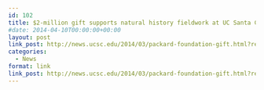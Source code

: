 ```yaml
---
id: 102
title: $2-million gift supports natural history fieldwork at UC Santa Cruz
#date: 2014-04-10T00:00:00+00:00
layout: post
link_post: http://news.ucsc.edu/2014/03/packard-foundation-gift.html?ref=campaign
categories:
  - News
format: link
link_post: http://news.ucsc.edu/2014/03/packard-foundation-gift.html?ref=campaign
---
```

